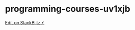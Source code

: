 # programming-courses-uv1xjb

[Edit on StackBlitz ⚡️](https://stackblitz.com/edit/programming-courses-uv1xjb)